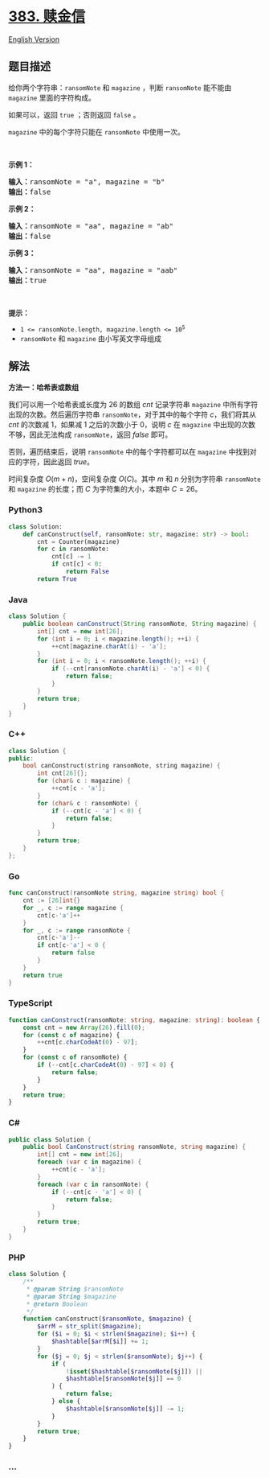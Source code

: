 # [383. 赎金信](https://leetcode.cn/problems/ransom-note)

[English Version](/solution/0300-0399/0383.Ransom%20Note/README_EN.md)

## 题目描述

<!-- 这里写题目描述 -->

<p>给你两个字符串：<code>ransomNote</code> 和 <code>magazine</code> ，判断 <code>ransomNote</code> 能不能由 <code>magazine</code> 里面的字符构成。</p>

<p>如果可以，返回 <code>true</code> ；否则返回 <code>false</code> 。</p>

<p><code>magazine</code> 中的每个字符只能在 <code>ransomNote</code> 中使用一次。</p>

<p>&nbsp;</p>

<p><strong>示例 1：</strong></p>

<pre>
<strong>输入：</strong>ransomNote = "a", magazine = "b"
<strong>输出：</strong>false
</pre>

<p><strong>示例 2：</strong></p>

<pre>
<strong>输入：</strong>ransomNote = "aa", magazine = "ab"
<strong>输出：</strong>false
</pre>

<p><strong>示例 3：</strong></p>

<pre>
<strong>输入：</strong>ransomNote = "aa", magazine = "aab"
<strong>输出：</strong>true
</pre>

<p>&nbsp;</p>

<p><strong>提示：</strong></p>

<ul>
	<li><code>1 &lt;= ransomNote.length, magazine.length &lt;= 10<sup>5</sup></code></li>
	<li><code>ransomNote</code> 和 <code>magazine</code> 由小写英文字母组成</li>
</ul>

## 解法

<!-- 这里可写通用的实现逻辑 -->

**方法一：哈希表或数组**

我们可以用一个哈希表或长度为 $26$ 的数组 $cnt$ 记录字符串 `magazine` 中所有字符出现的次数。然后遍历字符串 `ransomNote`，对于其中的每个字符 $c$，我们将其从 $cnt$ 的次数减 $1$，如果减 $1$ 之后的次数小于 $0$，说明 $c$ 在 `magazine` 中出现的次数不够，因此无法构成 `ransomNote`，返回 $false$ 即可。

否则，遍历结束后，说明 `ransomNote` 中的每个字符都可以在 `magazine` 中找到对应的字符，因此返回 $true$。

时间复杂度 $O(m + n)$，空间复杂度 $O(C)$。其中 $m$ 和 $n$ 分别为字符串 `ransomNote` 和 `magazine` 的长度；而 $C$ 为字符集的大小，本题中 $C = 26$。

<!-- tabs:start -->

### **Python3**

<!-- 这里可写当前语言的特殊实现逻辑 -->

```python
class Solution:
    def canConstruct(self, ransomNote: str, magazine: str) -> bool:
        cnt = Counter(magazine)
        for c in ransomNote:
            cnt[c] -= 1
            if cnt[c] < 0:
                return False
        return True
```

### **Java**

<!-- 这里可写当前语言的特殊实现逻辑 -->

```java
class Solution {
    public boolean canConstruct(String ransomNote, String magazine) {
        int[] cnt = new int[26];
        for (int i = 0; i < magazine.length(); ++i) {
            ++cnt[magazine.charAt(i) - 'a'];
        }
        for (int i = 0; i < ransomNote.length(); ++i) {
            if (--cnt[ransomNote.charAt(i) - 'a'] < 0) {
                return false;
            }
        }
        return true;
    }
}
```

### **C++**

```cpp
class Solution {
public:
    bool canConstruct(string ransomNote, string magazine) {
        int cnt[26]{};
        for (char& c : magazine) {
            ++cnt[c - 'a'];
        }
        for (char& c : ransomNote) {
            if (--cnt[c - 'a'] < 0) {
                return false;
            }
        }
        return true;
    }
};
```

### **Go**

```go
func canConstruct(ransomNote string, magazine string) bool {
	cnt := [26]int{}
	for _, c := range magazine {
		cnt[c-'a']++
	}
	for _, c := range ransomNote {
		cnt[c-'a']--
		if cnt[c-'a'] < 0 {
			return false
		}
	}
	return true
}
```

### **TypeScript**

```ts
function canConstruct(ransomNote: string, magazine: string): boolean {
    const cnt = new Array(26).fill(0);
    for (const c of magazine) {
        ++cnt[c.charCodeAt(0) - 97];
    }
    for (const c of ransomNote) {
        if (--cnt[c.charCodeAt(0) - 97] < 0) {
            return false;
        }
    }
    return true;
}
```

### **C#**

```cs
public class Solution {
    public bool CanConstruct(string ransomNote, string magazine) {
        int[] cnt = new int[26];
        foreach (var c in magazine) {
            ++cnt[c - 'a'];
        }
        foreach (var c in ransomNote) {
            if (--cnt[c - 'a'] < 0) {
                return false;
            }
        }
        return true;
    }
}
```

### **PHP**

```php
class Solution {
    /**
     * @param String $ransomNote
     * @param String $magazine
     * @return Boolean
     */
    function canConstruct($ransomNote, $magazine) {
        $arrM = str_split($magazine);
        for ($i = 0; $i < strlen($magazine); $i++) {
            $hashtable[$arrM[$i]] += 1;
        }
        for ($j = 0; $j < strlen($ransomNote); $j++) {
            if (
                !isset($hashtable[$ransomNote[$j]]) ||
                $hashtable[$ransomNote[$j]] == 0
            ) {
                return false;
            } else {
                $hashtable[$ransomNote[$j]] -= 1;
            }
        }
        return true;
    }
}
```

### **...**

```

```

<!-- tabs:end -->

